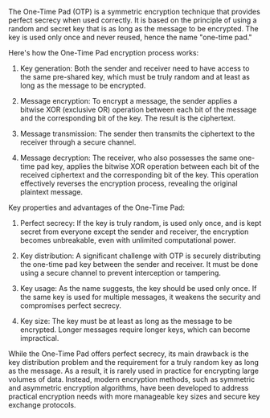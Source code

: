 The One-Time Pad (OTP) is a symmetric encryption technique that provides perfect secrecy when used correctly. It is based on the principle of using a random and secret key that is as long as the message to be encrypted. The key is used only once and never reused, hence the name "one-time pad."

Here's how the One-Time Pad encryption process works:

1. Key generation: Both the sender and receiver need to have access to the same pre-shared key, which must be truly random and at least as long as the message to be encrypted.

2. Message encryption: To encrypt a message, the sender applies a bitwise XOR (exclusive OR) operation between each bit of the message and the corresponding bit of the key. The result is the ciphertext.

3. Message transmission: The sender then transmits the ciphertext to the receiver through a secure channel.

4. Message decryption: The receiver, who also possesses the same one-time pad key, applies the bitwise XOR operation between each bit of the received ciphertext and the corresponding bit of the key. This operation effectively reverses the encryption process, revealing the original plaintext message.

Key properties and advantages of the One-Time Pad:

1. Perfect secrecy: If the key is truly random, is used only once, and is kept secret from everyone except the sender and receiver, the encryption becomes unbreakable, even with unlimited computational power.

2. Key distribution: A significant challenge with OTP is securely distributing the one-time pad key between the sender and receiver. It must be done using a secure channel to prevent interception or tampering.

3. Key usage: As the name suggests, the key should be used only once. If the same key is used for multiple messages, it weakens the security and compromises perfect secrecy.

4. Key size: The key must be at least as long as the message to be encrypted. Longer messages require longer keys, which can become impractical.

While the One-Time Pad offers perfect secrecy, its main drawback is the key distribution problem and the requirement for a truly random key as long as the message. As a result, it is rarely used in practice for encrypting large volumes of data. Instead, modern encryption methods, such as symmetric and asymmetric encryption algorithms, have been developed to address practical encryption needs with more manageable key sizes and secure key exchange protocols.